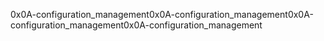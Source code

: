 0x0A-configuration_management0x0A-configuration_management0x0A-configuration_management0x0A-configuration_management
